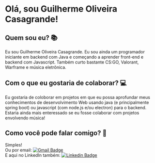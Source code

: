 # Olá, sou Guilherme Oliveira Casagrande!

## Quem sou eu? :books:
Eu sou Guilherme Oliveira Casagrande. Eu sou ainda um programador iniciante em backend com Java e começando a aprender front-end e backend com Javascript. Também curto bastante CS:GO, Valorant, Warframe e música eletrônica.

## Com o que eu gostaria de colaborar? :computer:
Eu gostaria de coloborar em projetos em que eu possa aprofundar meus conhecimentos de desenvolvimento Web usando java (e principalmente spring boot) ou javascript (com node.js e/ou electron) para o backend. Estaria ainda mais enteressado se eu fosse colaborar com projetos envolvendo música!

## Como você pode falar comigo? :satellite:
Simples!</br>
Ou por email: [![Gmail Badge](https://img.shields.io/badge/-guiolicasa@gmail.com-c14438?style=flat-square&logo=Gmail&logoColor=white&link=mailto:guiolicasa@gmail.com)](mailto:guiolicasa@gmail.com)</br>
E aqui no LinkedIn também: [![Linkedin Badge](https://img.shields.io/badge/-GuilhermeCasagrande-blue?style=flat-square&logo=Linkedin&logoColor=white&link=https://www.linkedin.com/in/guilherme-casagrande-826691190/)](https://www.linkedin.com/in/guilherme-casagrande-826691190/) </br>
